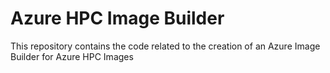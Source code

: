 # Azure HPC Image Builder
This repository contains the code related to the creation of an Azure Image Builder for Azure HPC Images
